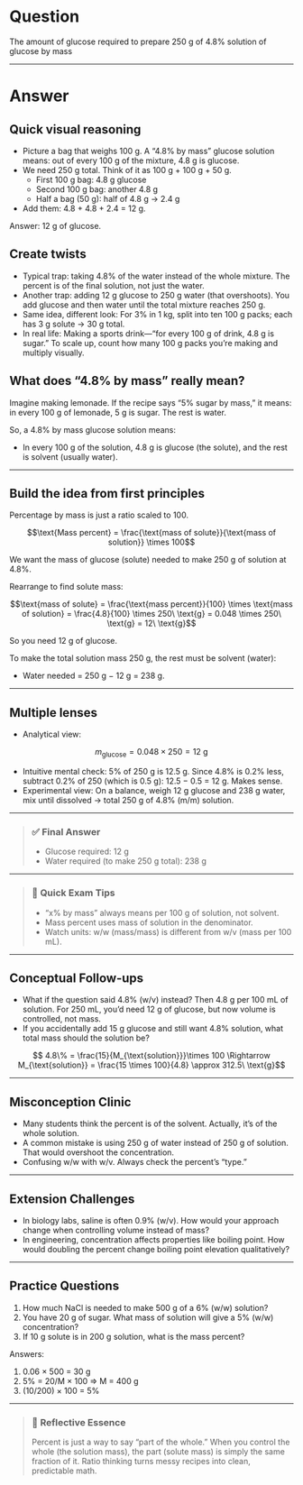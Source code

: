 # Question
The amount of glucose required to prepare 250 g of 4.8% solution of glucose by mass

---
# Answer

## Quick visual reasoning
- Picture a bag that weighs 100 g. A “4.8% by mass” glucose solution means: out of every 100 g of the mixture, 4.8 g is glucose.
- We need 250 g total. Think of it as 100 g + 100 g + 50 g.
  - First 100 g bag: 4.8 g glucose
  - Second 100 g bag: another 4.8 g
  - Half a bag (50 g): half of 4.8 g → 2.4 g
- Add them: 4.8 + 4.8 + 2.4 = 12 g.

Answer: 12 g of glucose.

## Create twists
- Typical trap: taking 4.8% of the water instead of the whole mixture. The percent is of the final solution, not just the water.
- Another trap: adding 12 g glucose to 250 g water (that overshoots). You add glucose and then water until the total mixture reaches 250 g.
- Same idea, different look: For 3% in 1 kg, split into ten 100 g packs; each has 3 g solute → 30 g total.
- In real life: Making a sports drink—“for every 100 g of drink, 4.8 g is sugar.” To scale up, count how many 100 g packs you’re making and multiply visually.

## What does “4.8% by mass” really mean?

Imagine making lemonade. If the recipe says “5% sugar by mass,” it means: in every 100 g of lemonade, 5 g is sugar. The rest is water.

So, a 4.8% by mass glucose solution means:
- In every 100 g of the solution, 4.8 g is glucose (the solute), and the rest is solvent (usually water).

---

## Build the idea from first principles

Percentage by mass is just a ratio scaled to 100.

```math
\text{Mass percent} = \frac{\text{mass of solute}}{\text{mass of solution}} \times 100
```

We want the mass of glucose (solute) needed to make 250 g of solution at 4.8%.

Rearrange to find solute mass:

```math
\text{mass of solute} 
= \frac{\text{mass percent}}{100} \times \text{mass of solution}
= \frac{4.8}{100} \times 250\ \text{g}
= 0.048 \times 250\ \text{g}
= 12\ \text{g}
```

So you need 12 g of glucose.

To make the total solution mass 250 g, the rest must be solvent (water):
- Water needed = 250 g − 12 g = 238 g.

---

## Multiple lenses

- Analytical view:

```math
  m_{\text{glucose}} = 0.048 \times 250 = 12\ \text{g}
  ```
- Intuitive mental check:
  5% of 250 g is 12.5 g. Since 4.8% is 0.2% less, subtract 0.2% of 250 (which is 0.5 g): 12.5 − 0.5 = 12 g. Makes sense.
- Experimental view:
  On a balance, weigh 12 g glucose and 238 g water, mix until dissolved → total 250 g of 4.8% (m/m) solution.

---

> ### ✅ Final Answer
> - Glucose required: 12 g
> - Water required (to make 250 g total): 238 g

---

> ### 🧠 Quick Exam Tips
> - “x% by mass” always means per 100 g of solution, not solvent.
> - Mass percent uses mass of solution in the denominator.
> - Watch units: w/w (mass/mass) is different from w/v (mass per 100 mL).

---

## Conceptual Follow-ups

- What if the question said 4.8% (w/v) instead? Then 4.8 g per 100 mL of solution. For 250 mL, you’d need 12 g of glucose, but now volume is controlled, not mass.
- If you accidentally add 15 g glucose and still want 4.8% solution, what total mass should the solution be?

```math
  4.8\% = \frac{15}{M_{\text{solution}}}\times 100 \Rightarrow M_{\text{solution}} = \frac{15 \times 100}{4.8} \approx 312.5\ \text{g}
  ```

---

## Misconception Clinic

- Many students think the percent is of the solvent. Actually, it’s of the whole solution.
- A common mistake is using 250 g of water instead of 250 g of solution. That would overshoot the concentration.
- Confusing w/w with w/v. Always check the percent’s “type.”

---

## Extension Challenges

- In biology labs, saline is often 0.9% (w/v). How would your approach change when controlling volume instead of mass?
- In engineering, concentration affects properties like boiling point. How would doubling the percent change boiling point elevation qualitatively?

---

## Practice Questions

1) How much NaCl is needed to make 500 g of a 6% (w/w) solution?  
2) You have 20 g of sugar. What mass of solution will give a 5% (w/w) concentration?  
3) If 10 g solute is in 200 g solution, what is the mass percent?

Answers:
1) 0.06 × 500 = 30 g  
2) 5% = 20/M × 100 ⇒ M = 400 g  
3) (10/200) × 100 = 5%

---

> ### 🌱 Reflective Essence
> Percent is just a way to say “part of the whole.” When you control the whole (the solution mass), the part (solute mass) is simply the same fraction of it. Ratio thinking turns messy recipes into clean, predictable math.
